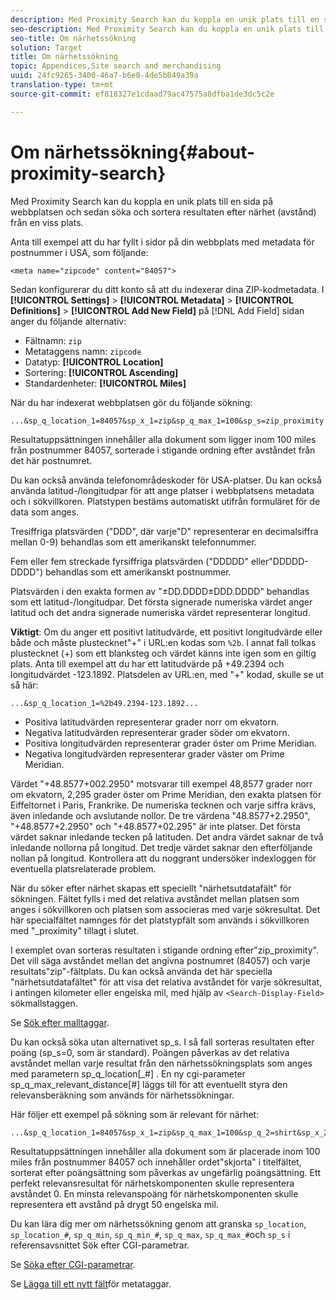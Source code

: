 ```yaml
---
description: Med Proximity Search kan du koppla en unik plats till en sida på webbplatsen och sedan söka och sortera resultaten efter närhet (avstånd) från en viss plats.
seo-description: Med Proximity Search kan du koppla en unik plats till en sida på webbplatsen och sedan söka och sortera resultaten efter närhet (avstånd) från en viss plats.
seo-title: Om närhetssökning
solution: Target
title: Om närhetssökning
topic: Appendices,Site search and merchandising
uuid: 24fc9265-3400-46a7-b6e0-4de5b049a39a
translation-type: tm+mt
source-git-commit: ef818327e1cdaad79ac47575a8dfba1de3dc5c2e

---
```



# Om närhetssökning{#about-proximity-search}

Med Proximity Search kan du koppla en unik plats till en sida på webbplatsen och sedan söka och sortera resultaten efter närhet (avstånd) från en viss plats.

Anta till exempel att du har fyllt i sidor på din webbplats med metadata för postnummer i USA, som följande:

```
<meta name="zipcode" content="84057">
```

Sedan konfigurerar du ditt konto så att du indexerar dina ZIP-kodmetadata. I **[!UICONTROL Settings]** > **[!UICONTROL Metadata]** > **[!UICONTROL Definitions]** > **[!UICONTROL Add New Field]** på [!DNL Add Field] sidan anger du följande alternativ:

* Fältnamn: `zip`
* Metataggens namn: `zipcode`
* Datatyp: **[!UICONTROL Location]**
* Sortering: **[!UICONTROL Ascending]**
* Standardenheter: **[!UICONTROL Miles]**

När du har indexerat webbplatsen gör du följande sökning:

```
...&sp_q_location_1=84057&sp_x_1=zip&sp_q_max_1=100&sp_s=zip_proximity
```

Resultatuppsättningen innehåller alla dokument som ligger inom 100 miles från postnummer 84057, sorterade i stigande ordning efter avståndet från det här postnumret.

Du kan också använda telefonområdeskoder för USA-platser. Du kan också använda latitud-/longitudpar för att ange platser i webbplatsens metadata och i sökvillkoren. Platstypen bestäms automatiskt utifrån formuläret för de data som anges.

Tresiffriga platsvärden (&quot;DDD&quot;, där varje&quot;D&quot; representerar en decimalsiffra mellan 0-9) behandlas som ett amerikanskt telefonnummer.

Fem eller fem streckade fyrsiffriga platsvärden (&quot;DDDDD&quot; eller&quot;DDDDD-DDDD&quot;) behandlas som ett amerikanskt postnummer.

Platsvärden i den exakta formen av &quot;±DD.DDDD±DDD.DDDD&quot; behandlas som ett latitud-/longitudpar. Det första signerade numeriska värdet anger latitud och det andra signerade numeriska värdet representerar longitud.

**Viktigt**: Om du anger ett positivt latitudvärde, ett positivt longitudvärde eller både och måste plustecknet&quot;+&quot; i URL:en kodas som `%2b`. I annat fall tolkas plustecknet (+) som ett blanksteg och värdet känns inte igen som en giltig plats. Anta till exempel att du har ett latitudvärde på +49.2394 och longitudvärdet -123.1892. Platsdelen av URL:en, med &quot;+&quot; kodad, skulle se ut så här:

```
...&sp_q_location_1=%2b49.2394-123.1892...
```

* Positiva latitudvärden representerar grader norr om ekvatorn.
* Negativa latitudvärden representerar grader söder om ekvatorn.
* Positiva longitudvärden representerar grader öster om Prime Meridian.
* Negativa longitudvärden representerar grader väster om Prime Meridian.

Värdet &quot;+48.8577+002.2950&quot; motsvarar till exempel 48,8577 grader norr om ekvatorn, 2,295 grader öster om Prime Meridian, den exakta platsen för Eiffeltornet i Paris, Frankrike. De numeriska tecknen och varje siffra krävs, även inledande och avslutande nollor. De tre värdena &quot;48.8577+2.2950&quot;, &quot;+48.8577+2.2950&quot; och &quot;+48.8577+02.295&quot; är inte platser. Det första värdet saknar inledande tecken på latituden. Det andra värdet saknar de två inledande nollorna på longitud. Det tredje värdet saknar den efterföljande nollan på longitud. Kontrollera att du noggrant undersöker indexloggen för eventuella platsrelaterade problem.

När du söker efter närhet skapas ett speciellt &quot;närhetsutdatafält&quot; för sökningen. Fältet fylls i med det relativa avståndet mellan platsen som anges i sökvillkoren och platsen som associeras med varje sökresultat. Det här specialfältet namnges för det platstypfält som används i sökvillkoren med &quot;_proximity&quot; tillagt i slutet.

I exemplet ovan sorteras resultaten i stigande ordning efter&quot;zip_proximity&quot;. Det vill säga avståndet mellan det angivna postnumret (84057) och varje resultats&quot;zip&quot;-fältplats. Du kan också använda det här speciella &quot;närhetsutdatafältet&quot; för att visa det relativa avståndet för varje sökresultat, i antingen kilometer eller engelska mil, med hjälp av `<Search-Display-Field>` sökmallstaggen.

Se [Sök efter malltaggar](../c-appendices/c-templates.md#reference_F7AA3FF602314E42842BBC740D2CA1A4).

Du kan också söka utan alternativet sp_s. I så fall sorteras resultaten efter poäng (sp_s=0, som är standard). Poängen påverkas av det relativa avståndet mellan varje resultat från den närhetssökningsplats som anges med parametern sp_q_location[_#] . En ny cgi-parameter sp_q_max_relevant_distance[#] läggs till för att eventuellt styra den relevansberäkning som används för närhetssökningar.

Här följer ett exempel på sökning som är relevant för närhet:

```
...&sp_q_location_1=84057&sp_x_1=zip&sp_q_max_1=100&sp_q_2=shirt&sp_x_2=title&sp_q_max_relevant_distance_2=50
```

Resultatuppsättningen innehåller alla dokument som är placerade inom 100 miles från postnummer 84057 och innehåller ordet&quot;skjorta&quot; i titelfältet, sorterat efter poängsättning som påverkas av ungefärlig poängsättning. Ett perfekt relevansresultat för närhetskomponenten skulle representera avståndet 0. En minsta relevanspoäng för närhetskomponenten skulle representera ett avstånd på drygt 50 engelska mil.

Du kan lära dig mer om närhetssökning genom att granska `sp_location`, `sp_location_#`, `sp_q_min`, `sp_q_min_#`, `sp_q_max`, `sp_q_max_#`och `sp_s` i referensavsnittet Sök efter CGI-parametrar.

Se [Söka efter CGI-parametrar](../c-appendices/c-cgiparameters.md#reference_DA27A8B0728246DA94994885E1353890).

Se [Lägga till ett nytt fält](../c-about-settings-menu/c-about-metadata-menu.md#task_6DF188C0FC7F4831A4444CA9AFA615E5)för metataggar.

